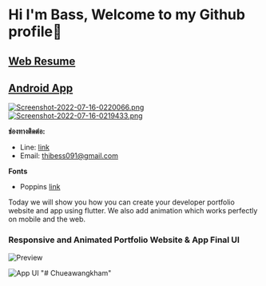 # Hi I'm Bass, Welcome to my Github profile🥳

## [Web Resume](https://chueawangkham.github.io/Resume/)

## [Android App](https://drive.google.com/file/d/1d5l1QyckcXtKxF4UGPUmt-769vIznqIh/view?usp=sharing)
[![Screenshot-2022-07-16-0220066.png](https://i.postimg.cc/DZdFShDY/Screenshot-2022-07-16-0220066.png)](https://postimg.cc/wyvnrC9h)[![Screenshot-2022-07-16-0219433.png](https://i.postimg.cc/sfmsyV5M/Screenshot-2022-07-16-0219433.png)](https://postimg.cc/rzDvN2nT)

**ช่องทางติดต่อ:**

- Line: [link](https://line.me/ti/p/j1dRd-G-45?fbclid=IwAR0QuOya2V4srQVhp7_7N0Zk8IRSco41Csis_Jij91fWQyxCl3mBh6FiqRY)
- Email: thibess091@gmail.com

**Fonts**

- Poppins [link](https://fonts.google.com/specimen/Poppins)

Today we will show you how you can create your developer portfolio website and app using flutter. We also add animation which works perfectly on mobile and the web. 

### Responsive and Animated Portfolio Website & App Final UI

![Preview](/gif.gif)

![App UI](/ui.png)
"# Chueawangkham" 
